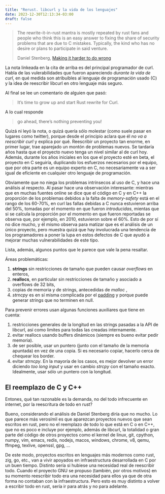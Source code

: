 ```yaml
---
title: "Rerust. libcurl y la vida de los lenguajes"
date: 2023-12-30T12:13:34-03:00
draft: false
---
```


> The rewrite-it-in-rust mantra is mostly repeated by rust fans and people who think this is an easy answer to fixing the share of security problems that are due to C mistakes. Typically, the kind who has no desire or plans to participate in said venture.
> 
> Daniel Stenberg, [Making it harder to do wrong](https://daniel.haxx.se/blog/2023/12/13/making-it-harder-to-do-wrong/)

La nota linkeada en la cita de arriba es del principal programador de curl.  Habla de las
vulerabilidades que fueron apareciendo *durante la vida de curl*, en qué medida son
atribuíbles al lenguaje de programación usado (C) y la idea de reescribir libcurl en otro
lenguaje más seguro.

Al final se lee un comentario de alguien que pasó:

> It’s time to grow up and start Rust rewrite for Curl.

A lo cual responde 

>  go ahead, there’s nothing preventing you!

Quizá ni leyó la nota, o quizá quería sólo molestar (como suele pasar en lugares como
twitter), porque desde el principio aclara que él *no va a reescribir curl* y explica por qué.
Reescribir un proyecto tan enorme, en primer lugar, trae aparejado un montón de problemas
nuevos. Se tardaría años hasta que el proyecto nuevo tenga un nivel similar al de curl
hoy. Además, durante los años iniciales en los que el proyecto esté en beta, el proyecto
en C seguiría, duplicando los esfuerzos necesarios por el equipo, que por otra parte es un
equipo experto en C, no necesariamente va a ser igual de eficiente en cualquier otro
lenguaje de programación.

Obviamente que no niega los problemas intrínsecos al uso de C, y hace una análisis al
respecto. Al pasar hace una observación interesante: mientras que en muchas fuentes online
se dice que el código en C y en C++ la proporción de los problemas debidos a la falta de
*memory-safety* está en el rango de los 60-70%, en curl las fallas debidas a C nunca
estuvieron arriba del 50%, tomadas por el momento en que fueron *introducidas*, mientas
que si se calcula la proporción por el momento en que fueron reportadas se observa que,
por ejemplo, en 2010, estuvieron sobre el 60%. Esto de por sí no dice mucho, y él mismo
observa para matizar que es el análisis de un único proyecto, pero muestra quizá que hay
involucrada una tendencia de los programadores a poner la lupa en estos defectos de C que
ayudó a mejorar muchas vulnerabilidades de este tipo.

Lista, además, algunos puntos que le parece que vale la pena resaltar.

Áreas problemáticas:
1. **strings** sin restricciones de tamaño que pueden causar *overflows* en enteros,
1. **reallocs**, en particular sin restricciones de tamaño y asociado a overflows de 32
    bits,
1. copias de memoria y de strings, antecedidas de *malloc* ,
1. *strncpy* es en sí misma complicada por el
  [padding](https://en.cppreference.com/w/c/string/byte/strncpy) y porque puede generar
  strings que no terminen en null.

Para prevenir errores usan algunas funciones auxiliares que tiene en cuenta:
1. restricciones generales de la longitud en las strings pasadas a la API de libcurl, así
   como limites para todas las creadas internamente.
1. evitar reallocs usando buffers dinámicos (siempre es bueno evitar pedir memoria).
1. de ser posible, usar un puntero (junto con el tamaño de la memoria apuntada) en vez de
    una copia. Si es necesario copiar, hacerlo cerca de chequear los border.
1. evitar *strncpy*. En la mayoría de los casos, es mejor devolver un error diciendo
   *too long input* y usar en cambio *strcpy* con el tamaño exacto. Idealmente, usar sólo
   un puntero con la longitud.


## El reemplazo de C y C++

Entones, qué tan razonable es la demanda, no del todo infrecuente en internet, por la
reescritura de todo en rust? 

Bueno, considerando el análisis de Daniel Stenberg diría que no mucho. Lo que parece más
verosímil es que aparezcan proyectos nuevos que sean escritos en rust, pero no el
reemplazo de todo lo que está en C o en C++, que no es poco e incluye por ejemplo, además
de libcurl, la totalidad o gran parte del código de otros proyectos como el kernel de
linux, git, cpython, numpy, vim, emacs, redis, nodejs, macos, windows, chrome, v8, qemu,
ffmpeg, texlive, openssl, gpg, ...

De este modo, proyectos escritos en lenguajes más modernos como rust, zig, go,
etc., van a vivir apoyados en infraestructura desarrollada en C por un buen
tiempo. Distinto sería si hubiese una necesidad real de reescribir todo. Cuando
el proyecto GNU se propuso (también, por otros motivos) en su momento
reescribir todo era una necesidad para ellos ya que de otra forma no contaban
con la infraestructura. Pero esto es muy distinto a volver a escribir todo en
rust, sería ir para atrás y no para adelante.
